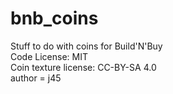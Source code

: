 # bnb_coins
Stuff to do with coins for Build'N'Buy<br>
Code License: MIT<br>
Coin texture license: CC-BY-SA 4.0<br>
author = j45